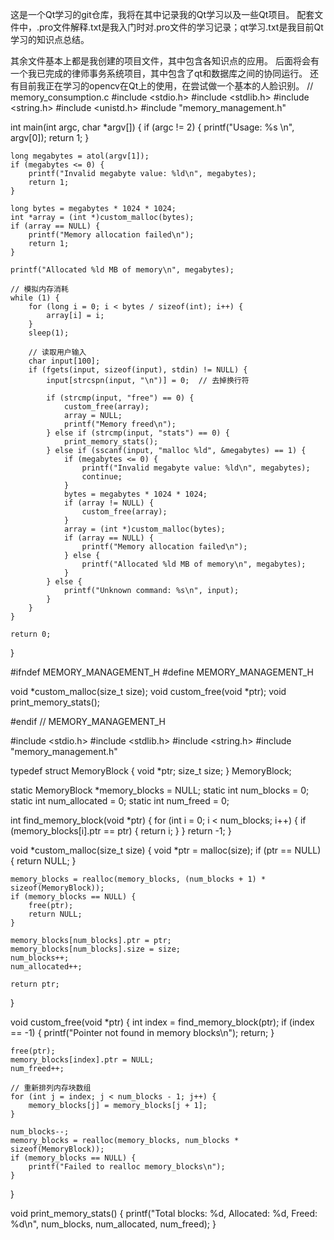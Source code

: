 这是一个Qt学习的git仓库，我将在其中记录我的Qt学习以及一些Qt项目。
配套文件中，.pro文件解释.txt是我入门时对.pro文件的学习记录；qt学习.txt是我目前Qt学习的知识点总结。

其余文件基本上都是我创建的项目文件，其中包含各知识点的应用。
后面将会有一个我已完成的律师事务系统项目，其中包含了qt和数据库之间的协同运行。
还有目前我正在学习的opencv在Qt上的使用，在尝试做一个基本的人脸识别。
// memory_consumption.c
#include <stdio.h>
#include <stdlib.h>
#include <string.h>
#include <unistd.h>
#include "memory_management.h"

int main(int argc, char *argv[]) {
    if (argc != 2) {
        printf("Usage: %s <megabytes>\n", argv[0]);
        return 1;
    }

    long megabytes = atol(argv[1]);
    if (megabytes <= 0) {
        printf("Invalid megabyte value: %ld\n", megabytes);
        return 1;
    }

    long bytes = megabytes * 1024 * 1024;
    int *array = (int *)custom_malloc(bytes);
    if (array == NULL) {
        printf("Memory allocation failed\n");
        return 1;
    }

    printf("Allocated %ld MB of memory\n", megabytes);

    // 模拟内存消耗
    while (1) {
        for (long i = 0; i < bytes / sizeof(int); i++) {
            array[i] = i;
        }
        sleep(1);

        // 读取用户输入
        char input[100];
        if (fgets(input, sizeof(input), stdin) != NULL) {
            input[strcspn(input, "\n")] = 0;  // 去掉换行符

            if (strcmp(input, "free") == 0) {
                custom_free(array);
                array = NULL;
                printf("Memory freed\n");
            } else if (strcmp(input, "stats") == 0) {
                print_memory_stats();
            } else if (sscanf(input, "malloc %ld", &megabytes) == 1) {
                if (megabytes <= 0) {
                    printf("Invalid megabyte value: %ld\n", megabytes);
                    continue;
                }
                bytes = megabytes * 1024 * 1024;
                if (array != NULL) {
                    custom_free(array);
                }
                array = (int *)custom_malloc(bytes);
                if (array == NULL) {
                    printf("Memory allocation failed\n");
                } else {
                    printf("Allocated %ld MB of memory\n", megabytes);
                }
            } else {
                printf("Unknown command: %s\n", input);
            }
        }
    }

    return 0;
}


#ifndef MEMORY_MANAGEMENT_H
#define MEMORY_MANAGEMENT_H

void *custom_malloc(size_t size);
void custom_free(void *ptr);
void print_memory_stats();

#endif // MEMORY_MANAGEMENT_H


#include <stdio.h>
#include <stdlib.h>
#include <string.h>
#include "memory_management.h"

typedef struct MemoryBlock {
    void *ptr;
    size_t size;
} MemoryBlock;

static MemoryBlock *memory_blocks = NULL;
static int num_blocks = 0;
static int num_allocated = 0;
static int num_freed = 0;

int find_memory_block(void *ptr) {
    for (int i = 0; i < num_blocks; i++) {
        if (memory_blocks[i].ptr == ptr) {
            return i;
        }
    }
    return -1;
}

void *custom_malloc(size_t size) {
    void *ptr = malloc(size);
    if (ptr == NULL) {
        return NULL;
    }

    memory_blocks = realloc(memory_blocks, (num_blocks + 1) * sizeof(MemoryBlock));
    if (memory_blocks == NULL) {
        free(ptr);
        return NULL;
    }

    memory_blocks[num_blocks].ptr = ptr;
    memory_blocks[num_blocks].size = size;
    num_blocks++;
    num_allocated++;

    return ptr;
}

void custom_free(void *ptr) {
    int index = find_memory_block(ptr);
    if (index == -1) {
        printf("Pointer not found in memory blocks\n");
        return;
    }

    free(ptr);
    memory_blocks[index].ptr = NULL;
    num_freed++;

    // 重新排列内存块数组
    for (int j = index; j < num_blocks - 1; j++) {
        memory_blocks[j] = memory_blocks[j + 1];
    }

    num_blocks--;
    memory_blocks = realloc(memory_blocks, num_blocks * sizeof(MemoryBlock));
    if (memory_blocks == NULL) {
        printf("Failed to realloc memory_blocks\n");
    }
}

void print_memory_stats() {
    printf("Total blocks: %d, Allocated: %d, Freed: %d\n", num_blocks, num_allocated, num_freed);
}
